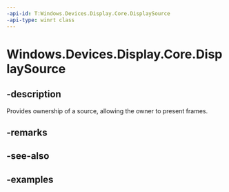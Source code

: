 ```yaml
---
-api-id: T:Windows.Devices.Display.Core.DisplaySource
-api-type: winrt class
---
```


<!-- Class syntax.
public class DisplaySource 
-->

# Windows.Devices.Display.Core.DisplaySource

## -description
Provides ownership of a source, allowing the owner to present frames.

## -remarks

## -see-also

## -examples
